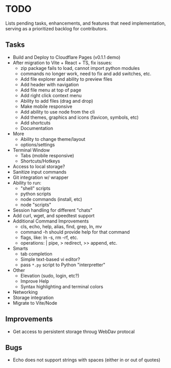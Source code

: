 # TODO
Lists pending tasks, enhancements, and features that need implementation, serving as a prioritized 
backlog for contributors.

## Tasks
- Build and Deploy to Cloudflare Pages (v0.1.1 demo)
- After migration to Vite + React + TS, fix issues:
  - zip package fails to load, cannot import python modules
  - commands no longer work, need to fix and add switches, etc.
  - Add file explorer and ability to preview files
  - Add header with navigation
  - Add file menu at top of page
  - Add right click context menu
  - Ability to add files (drag and drop)
  - Make mobile responsive
  - Add ability to use node from the cli
  - Add themes, graphics and icons (favicon, symbols, etc)
  - Add shortcuts
  - Documentation
- More
  - Ability to change theme/layout
  - options/settings
- Terminal Window
  - Tabs (mobile responsive)
  - Shortcuts/Hotkeys
- Access to local storage?
- Sanitize input commands
- Git integration w/ wrapper
- Ability to run:
  - "shell" scripts
  - python scripts
  - node commands (install, etc)
  - node "scripts"
- Session handling for different "chats"
- Add curl, wget, and speedtest support
- Additional Command Improvements
  - cls, echo, help, alias, find, grep, ln, mv
  - command -h should provide help for that command
  - flags, like: ln -s, rm -rf, etc.
  - operations: | pipe, > redirect, >> append, etc.
- Smarts
  - tab completion
  - Simple text-based vi editor?
  - pass `*.py` script to Python "interpretter"
- Other
  - Elevation (sudo, login, etc?)
  - Improve Help
  - Syntax highlighting and terminal colors
- Networking
- Storage integration
- Migrate to Vite/Node

## Improvements
- Get access to persistent storage throug WebDav protocal

## Bugs
- Echo does not support strings with spaces (either in or out of quotes)
